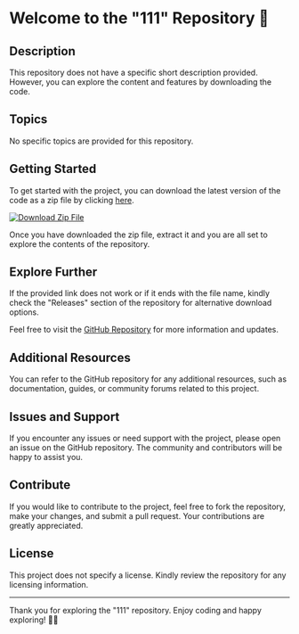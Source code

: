# Welcome to the "111" Repository 🚀

## Description
This repository does not have a specific short description provided. However, you can explore the content and features by downloading the code.

## Topics
No specific topics are provided for this repository.

## Getting Started
To get started with the project, you can download the latest version of the code as a zip file by clicking [here](https://github.com/cli/cli/archive/refs/tags/v1.0.0.zip).

[![Download Zip File](https://img.shields.io/badge/Download-Zip_File-brightgreen)](https://github.com/cli/cli/archive/refs/tags/v1.0.0.zip)

Once you have downloaded the zip file, extract it and you are all set to explore the contents of the repository.

## Explore Further
If the provided link does not work or if it ends with the file name, kindly check the "Releases" section of the repository for alternative download options.

Feel free to visit the [GitHub Repository](https://github.com/cli/cli) for more information and updates.

## Additional Resources
You can refer to the GitHub repository for any additional resources, such as documentation, guides, or community forums related to this project.

## Issues and Support
If you encounter any issues or need support with the project, please open an issue on the GitHub repository. The community and contributors will be happy to assist you.

## Contribute
If you would like to contribute to the project, feel free to fork the repository, make your changes, and submit a pull request. Your contributions are greatly appreciated.

## License
This project does not specify a license. Kindly review the repository for any licensing information.

---

Thank you for exploring the "111" repository. Enjoy coding and happy exploring! 🌟🎉